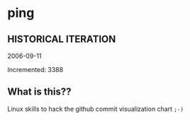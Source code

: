 # ping

## HISTORICAL ITERATION
2006-09-11

Incremented: 3388

## What is this?? 
Linux skills to hack the github commit visualization chart `;-)`
